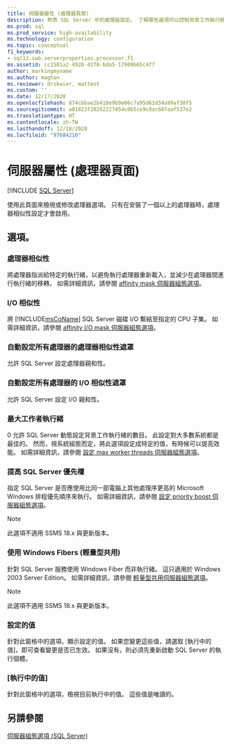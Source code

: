 ```yaml
---
title: 伺服器屬性 (處理器頁面)
description: 熟悉 SQL Server 中的處理器設定。 了解哪些選項可以控制背景工作執行緒的數目、處理器指派及其他屬性。
ms.prod: sql
ms.prod_service: high-availability
ms.technology: configuration
ms.topic: conceptual
f1_keywords:
- sql13.swb.serverproperties.processor.f1
ms.assetid: cc1581a2-492b-41f0-bda5-17909b65c4f7
author: markingmyname
ms.author: maghan
ms.reviewer: drskwier, matteot
ms.custom: ''
ms.date: 12/17/2020
ms.openlocfilehash: 874cbbae2b418e9b9e06c7a95d62d34a99af38f5
ms.sourcegitcommit: a81823f20262227454c0b5ce9c8ac607aaf537e2
ms.translationtype: HT
ms.contentlocale: zh-TW
ms.lasthandoff: 12/18/2020
ms.locfileid: "97684210"
---
```

# <a name="server-properties-processors-page"></a>伺服器屬性 (處理器頁面)

[!INCLUDE [SQL Server](../../includes/applies-to-version/sqlserver.md)]

使用此頁面來檢視或修改處理器選項。 只有在安裝了一個以上的處理器時，處理器相似性設定才會啟用。  

## <a name="options"></a>選項。

### <a name="processor-affinity"></a>處理器相似性
將處理器指派給特定的執行緒，以避免執行處理器重新載入，並減少在處理器間進行執行緒的移轉。 如需詳細資訊，請參閱 [affinity mask 伺服器組態選項](../../database-engine/configure-windows/affinity-mask-server-configuration-option.md)。

### <a name="io-affinity"></a>I/O 相似性
將 [!INCLUDE[msCoName](../../includes/msconame-md.md)] SQL Server 磁碟 I/O 繫結至指定的 CPU 子集。 如需詳細資訊，請參閱 [affinity I/O mask 伺服器組態選項](../../database-engine/configure-windows/affinity-input-output-mask-server-configuration-option.md)。

### <a name="automatically-set-processor-affinity-mask-for-all-processors"></a>自動設定所有處理器的處理器相似性遮罩
允許 SQL Server 設定處理器親和性。

### <a name="automatically-set-io-affinity-mask-for-all-processors"></a>自動設定所有處理器的 I/O 相似性遮罩
允許 SQL Server 設定 I/O 親和性。

### <a name="maximum-worker-threads"></a>最大工作者執行緒
0 允許 SQL Server 動態設定背景工作執行緒的數目。 此設定對大多數系統都是最佳的。 然而，視系統組態而定，將此選項設定成特定的值，有時候可以提高效能。 如需詳細資訊，請參閱 [設定 max worker threads 伺服器組態選項](../../database-engine/configure-windows/configure-the-max-worker-threads-server-configuration-option.md)。  

### <a name="boost-sql-server-priority"></a>提高 SQL Server 優先權
指定 SQL Server 是否應使用比同一部電腦上其他處理序更高的 Microsoft Windows 排程優先順序來執行。 如需詳細資訊，請參閱 [設定 priority boost 伺服器組態選項](../../database-engine/configure-windows/configure-the-priority-boost-server-configuration-option.md)。  

> [!Note]
> 此選項不適用 SSMS 18.x 與更新版本。

### <a name="use-windows-fibers-lightweight-pooling"></a>使用 Windows Fibers (輕量型共用)
針對 SQL Server 服務使用 Windows Fiber 而非執行緒。 這只適用於 Windows 2003 Server Edition。 如需詳細資訊，請參閱 [輕量型共用伺服器組態選項](../../database-engine/configure-windows/lightweight-pooling-server-configuration-option.md)。

> [!Note]
> 此選項不適用 SSMS 18.x 與更新版本。

### <a name="configured-values"></a>設定的值
針對此窗格中的選項，顯示設定的值。 如果您變更這些值，請選取 [執行中的值]，即可查看變更是否已生效。 如果沒有，則必須先重新啟動 SQL Server 的執行個體。

### <a name="running-values"></a>[執行中的值]
針對此窗格中的選項，檢視目前執行中的值。 這些值是唯讀的。

## <a name="see-also"></a>另請參閱
[伺服器組態選項 &#40;SQL Server&#41;](../../database-engine/configure-windows/server-configuration-options-sql-server.md)  


